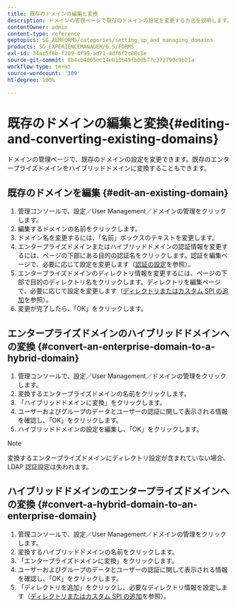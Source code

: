 ```yaml
---
title: 既存のドメインの編集と変換
description: ドメインの管理ページで既存のドメインの設定を変更する方法を説明します。既存のエンタープライズドメインをハイブリッドドメインに（またはその逆に）変換します。
contentOwner: admin
content-type: reference
geptopics: SG_AEMFORMS/categories/setting_up_and_managing_domains
products: SG_EXPERIENCEMANAGER/6.5/FORMS
exl-id: 34ac5f8b-f209-4f99-ad71-4df6f2c88c1e
source-git-commit: 8b4cb4065ec14e813b49fb0d577c372790c9b21a
workflow-type: tm+mt
source-wordcount: '309'
ht-degree: 100%

---
```


# 既存のドメインの編集と変換{#editing-and-converting-existing-domains}

ドメインの管理ページで、既存のドメインの設定を変更できます。既存のエンタープライズドメインをハイブリッドドメインに変換することもできます。

## 既存のドメインを編集 {#edit-an-existing-domain}

1. 管理コンソールで、設定／User Management／ドメインの管理をクリックします。
1. 編集するドメインの名前をクリックします。
1. ドメイン名を変更するには、「名前」ボックスのテキストを変更します。
1. エンタープライズドメインまたはハイブリッドドメインの認証情報を変更するには、ページの下部にある目的の認証名をクリックします。認証を編集ページで、必要に応じて設定を変更します（[認証の設定](/help/forms/using/admin-help/configuring-authentication-providers.md#authentication-settings)を参照）。
1. エンタープライズドメインのディレクトリ情報を変更するには、ページの下部で目的のディレクトリ名をクリックします。ディレクトリを編集ページで、必要に応じて設定を変更します（[ディレクトリまたはカスタム SPI の追加](/help/forms/using/admin-help/configuring-directories.md#adding-directories-or-custom-spis)を参照）。
1. 変更が完了したら、「OK」をクリックします。

## エンタープライズドメインのハイブリッドドメインへの変換 {#convert-an-enterprise-domain-to-a-hybrid-domain}

1. 管理コンソールで、設定／User Management／ドメインの管理をクリックします。
1. 変換するエンタープライズドメインの名前をクリックします。
1. 「ハイブリッドドメインに変換」をクリックします。
1. ユーザーおよびグループのデータとユーザーの認証に関して表示される情報を確認し、「OK」をクリックします。
1. ハイブリッドドメインの設定を編集し、「OK」をクリックします。

>[!NOTE]
>
>変換するエンタープライズドメインにディレクトリ設定が含まれていない場合、LDAP 認証設定は失われます。

## ハイブリッドドメインのエンタープライズドメインへの変換 {#convert-a-hybrid-domain-to-an-enterprise-domain}

1. 管理コンソールで、設定／User Management／ドメインの管理をクリックします。
1. 変換するハイブリッドドメインの名前をクリックします。
1. 「エンタープライズドメインに変換」をクリックします。
1. ユーザーおよびグループのデータとユーザーの認証に関して表示される情報を確認し、「OK」をクリックします。
1. 「ディレクトリを追加」をクリックし、必要なディレクトリ情報を設定します（[ディレクトリまたはカスタム SPI の追加](/help/forms/using/admin-help/configuring-directories.md#adding-directories-or-custom-spis)を参照）。
